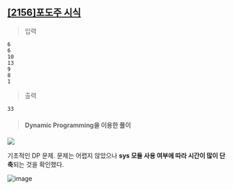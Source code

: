 ## [[2156]포도주 시식](https://www.acmicpc.net/problem/2156)

> 입력

	6
	6
	10
	13
	9
	8
	1

> 출력

	33

> #### Dynamic Programming을 이용한 풀이
**![](https://lh4.googleusercontent.com/BVwDMsxXCqUuhRfyEWlynDzZxPr5FbXr3ZWWU9gsXMk_oXeQbS5jqLtv__3nCpIhW-DCa4DQYhWeFQ8I2jrKl81RxcFUBDzp_Lf1hdkXox9UbZyudGWKobNaBdZNyYJ9Ziikj5J6)**

기초적인 DP 문제.
문제는 어렵지 않았으나 **sys 모듈 사용 여부에 따라 시간이 많이 단축**되는 것을 확인했다.

![image](https://user-images.githubusercontent.com/34594339/89745044-15236680-daec-11ea-9f81-9dda76ff731e.png)